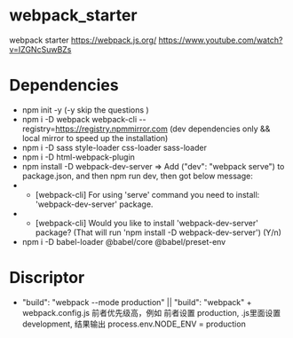 # webpack_starter
webpack starter
https://webpack.js.org/
https://www.youtube.com/watch?v=IZGNcSuwBZs

# Dependencies
-  npm init -y   (-y  skip the questions )
- npm i -D webpack webpack-cli --registry=https://registry.npmmirror.com (dev dependencies only && local mirror to speed up the installation)
- npm i -D sass style-loader css-loader sass-loader
- npm i -D html-webpack-plugin
- npm install -D webpack-dev-server   =>  Add ("dev": "webpack serve") to package.json, and then npm run dev,  then got below message:
- - [webpack-cli] For using 'serve' command you need to install: 'webpack-dev-server' package.
- - [webpack-cli] Would you like to install 'webpack-dev-server' package? (That will run 'npm install -D webpack-dev-server') (Y/n)
- npm i -D babel-loader @babel/core @babel/preset-env 

# Discriptor
- "build": "webpack --mode production"  || "build": "webpack" + webpack.config.js  前者优先级高，例如 前者设置 production, .js里面设置 development,  结果输出 process.env.NODE_ENV = production